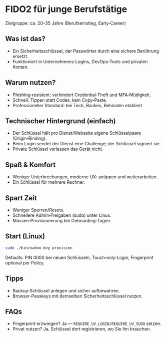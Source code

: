 # FIDO2 für junge Berufstätige

Zielgruppe: ca. 20–35 Jahre (Berufseinstieg, Early‑Career)

## Was ist das?
- Ein Sicherheitsschlüssel, der Passwörter durch eine sichere Berührung ersetzt.
- Funktioniert in Unternehmens‑Logins, DevOps‑Tools und privaten Konten.

## Warum nutzen?
- Phishing‑resistent: verhindert Credential‑Theft und MFA‑Müdigkeit.
- Schnell: Tippen statt Codes, kein Copy‑Paste.
- Professioneller Standard: bei Tech, Banken, Behörden etabliert.

## Technischer Hintergrund (einfach)
- Der Schlüssel hält pro Dienst/Webseite eigene Schlüsselpaare (Origin‑Binding).
- Beim Login sendet der Dienst eine Challenge; der Schlüssel signiert sie.
- Private Schlüssel verlassen das Gerät nicht.

## Spaß & Komfort
- Weniger Unterbrechungen, moderne UX: antippen und weiterarbeiten.
- Ein Schlüssel für mehrere Rechner.

## Spart Zeit
- Weniger Sperren/Resets.
- Schnellere Admin‑Freigaben (sudo) unter Linux.
- Massen‑Provisionierung bei Onboarding‑Tagen.

## Start (Linux)
```bash
sudo ./bin/nadoo-key provision
```
Defaults: PIN 0000 bei neuen Schlüsseln, Touch‑only‑Login; Fingerprint optional per Policy.

## Tipps
- Backup‑Schlüssel anlegen und sicher aufbewahren.
- Browser‑Passkeys mit demselben Sicherheitsschlüssel nutzen.

## FAQs
- Fingerprint erzwingen? Ja — `REQUIRE_UV_LOGIN/REQUIRE_UV_SUDO` setzen.
- Privat nutzen? Ja, Schlüssel dort registrieren, wo Sie ihn brauchen.
